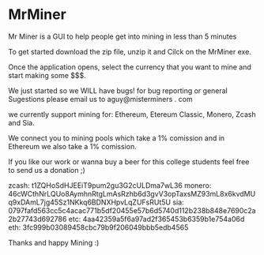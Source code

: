 # MrMiner
Mr Miner is a GUI to help people get into mining in less than 5 minutes

To get started download the zip file, unzip it and Cilck on the MrMiner exe.

Once the application opens, select the currency that you want to mine and start making some $$$.

We just started so we WILL have bugs! for bug reporting or general Sugestions please email us to aguy@misterminers . com 

we currently support mining for: Ethereum, Etereum Classic, Monero, Zcash and Sia.

We connect you to mining pools which take a 1% comission and in Ethereum we also take a 1% comission.

If you like our work or wanna buy a beer for this college students feel free to send us a donation ;)

zcash: t1ZQHoSdHJEEiT9pum2gu3G2cULDma7wL36⁠⁠⁠⁠
monero: 46cWCthNrLQUo8AymhnRtgLmAsRzhb6d3gvV3opTaxsMZ93mL8x6kvdMUq9xDAmL7jg45Sz1NKkq6BDNXHpvLqZUFsRUt5U
sia: 0797fafd563cc5c4acac771b5df20455e57b6d5740d112b238b848e7690c2a2b27743d692786
etc: 4aa42359a5f6a97ad2f365453b6359b1e754a06d
eth: 3fc999b03089458cbc79b9f206049bbb5edb4565

Thanks and happy Mining :)
